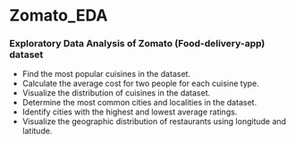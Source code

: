 # Zomato_EDA
### Exploratory Data Analysis of Zomato (Food-delivery-app) dataset

- Find the most popular cuisines in the dataset.
- Calculate the average cost for two people for each cuisine type.
- Visualize the distribution of cuisines in the dataset.
- Determine the most common cities and localities in the dataset.
- Identify cities with the highest and lowest average ratings.
- Visualize the geographic distribution of restaurants using longitude and latitude.
